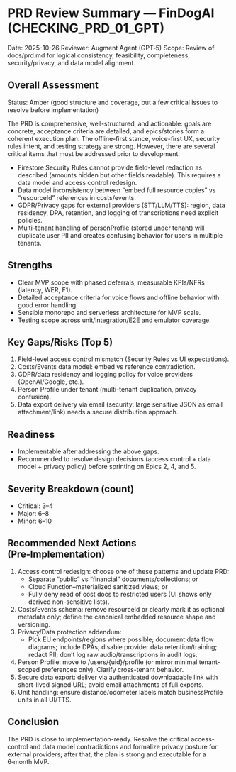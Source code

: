 # PRD Review Summary — FinDogAI (CHECKING_PRD_01_GPT)

Date: 2025-10-26
Reviewer: Augment Agent (GPT‑5)
Scope: Review of docs/prd.md for logical consistency, feasibility, completeness, security/privacy, and data model alignment.

## Overall Assessment
Status: Amber (good structure and coverage, but a few critical issues to resolve before implementation)

The PRD is comprehensive, well-structured, and actionable: goals are concrete, acceptance criteria are detailed, and epics/stories form a coherent execution plan. The offline-first stance, voice-first UX, security rules intent, and testing strategy are strong. However, there are several critical items that must be addressed prior to development:

- Firestore Security Rules cannot provide field-level redaction as described (amounts hidden but other fields readable). This requires a data model and access control redesign.
- Data model inconsistency between “embed full resource copies” vs “resourceId” references in costs/events.
- GDPR/Privacy gaps for external providers (STT/LLM/TTS): region, data residency, DPA, retention, and logging of transcriptions need explicit policies.
- Multi-tenant handling of personProfile (stored under tenant) will duplicate user PII and creates confusing behavior for users in multiple tenants.

## Strengths
- Clear MVP scope with phased deferrals; measurable KPIs/NFRs (latency, WER, F1).
- Detailed acceptance criteria for voice flows and offline behavior with good error handling.
- Sensible monorepo and serverless architecture for MVP scale.
- Testing scope across unit/integration/E2E and emulator coverage.

## Key Gaps/Risks (Top 5)
1) Field-level access control mismatch (Security Rules vs UI expectations).
2) Costs/Events data model: embed vs reference contradiction.
3) GDPR/data residency and logging policy for voice providers (OpenAI/Google, etc.).
4) Person Profile under tenant (multi-tenant duplication, privacy confusion).
5) Data export delivery via email (security: large sensitive JSON as email attachment/link) needs a secure distribution approach.

## Readiness
- Implementable after addressing the above gaps.
- Recommended to resolve design decisions (access control + data model + privacy policy) before sprinting on Epics 2, 4, and 5.

## Severity Breakdown (count)
- Critical: 3–4
- Major: 6–8
- Minor: 6–10

## Recommended Next Actions (Pre‑Implementation)
1) Access control redesign: choose one of these patterns and update PRD:
   - Separate “public” vs “financial” documents/collections; or
   - Cloud Function–materialized sanitized views; or
   - Fully deny read of cost docs to restricted users (UI shows only derived non-sensitive lists).
2) Costs/Events schema: remove resourceId or clearly mark it as optional metadata only; define the canonical embedded resource shape and versioning.
3) Privacy/Data protection addendum:
   - Pick EU endpoints/regions where possible; document data flow diagrams; include DPAs; disable provider data retention/training; redact PII; don’t log raw audio/transcriptions in audit logs.
4) Person Profile: move to /users/{uid}/profile (or mirror minimal tenant-scoped preferences only). Clarify cross-tenant behavior.
5) Secure data export: deliver via authenticated downloadable link with short-lived signed URL; avoid email attachments of full exports.
6) Unit handling: ensure distance/odometer labels match businessProfile units in all UI/TTS.

## Conclusion
The PRD is close to implementation-ready. Resolve the critical access-control and data model contradictions and formalize privacy posture for external providers; after that, the plan is strong and executable for a 6‑month MVP.

